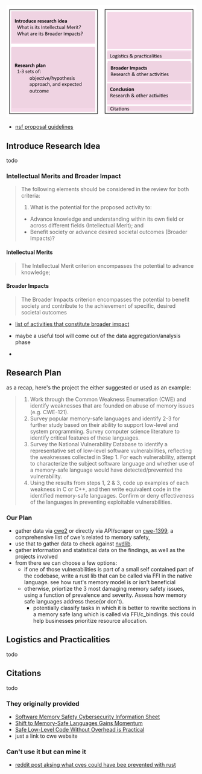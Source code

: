![](.assets/Pasted%20image%2020230905164411.png)

- [nsf proposal guidelines](https://mitcommlab.mit.edu/broad/commkit/nsf-research-proposal/)

## Introduce Research Idea

todo



### Intellectual Merits and Broader Impact

> The following elements should be considered in the review for both criteria:
>
> 1. What is the potential for the proposed activity to:
>
> - Advance knowledge and understanding within its own field or across different fields (Intellectual Merit); and
>  - Benefit society or advance desired societal outcomes (Broader Impacts)?
>
#### Intellectual Merits
>
> The Intellectual Merit criterion encompasses the potential to advance knowledge;
>
#### Broader Impacts
>
> The Broader Impacts criterion encompasses the potential to benefit society and contribute to the achievement of specific, desired societal outcomes

- [list of activities that constitute broader impact](http://www.nsf.gov/pubs/2007/nsf07046/nsf07046.jsp)

- maybe a useful tool will come out of the data aggregation/analysis phase
-

## Research Plan

as a recap, here's the project the either suggested or used as an example:
> 1. Work through the Common Weakness Enumeration (CWE) and identify weaknesses that are founded on abuse of memory issues (e.g. CWE-121).
> 2. Survey popular memory-safe languages and identify 2-3 for further study based on their ability to support low-level and system programming. Survey computer science literature to identify critical features of these languages.
>3. Survey the National Vulnerability Database to identify a representative set of low-level software vulnerabilities, reflecting the weaknesses collected in Step 1. For each vulnerability, attempt to characterize the subject software language and whether use of a memory-safe language would have detected/prevented the vulnerability.
> 4. Using the results from steps 1, 2 & 3, code up examples of each weakness in C or C++, and then write equivalent code in the identified memory-safe languages. Confirm or deny effectiveness of the languages in preventing exploitable vulnerabilities.

### Our Plan

- gather data via [cwe2](https://pypi.org/project/cwe2/) or directly via API/scraper on [cwe-1399](https://cwe.mitre.org/data/definitions/1399.html), a comprehensive list of cwe's related to memory safety,
- use that to gather data to check against [nvdlib](https://nvdlib.com/en/latest/).
- gather information and statistical data on the findings, as well as the projects involved
- from there we can choose a few options:
  - if one of those vulnerabilities is part of a small self contained part of the codebase, write a rust lib that can be called via FFI in the native language. see how rust's memory model is or isn't beneficial
  - otherwise, priortize the 3 most damaging memory safety issues, using a function of prevalence and severity. Assess how memory safe languages address these(or don't).
    - potentially classify tasks in which it is better to rewrite sections in a memory safe lang which is called via FFI/c_bindings. this could help businesses prioritize resource allocation.
## Logistics and Practicalities

todo

## Citations

todo
### They originally provided
- [Software Memory Safety Cybersecurity Information Sheet](https://media.defense.gov/2022/Nov/10/2003112742/-1/-1/0/CSI_SOFTWARE_MEMORY_SAFETY.PDF)
- [Shift to Memory-Safe Languages Gains Momentum](https://www.darkreading.com/application-security/shift-memory-safe-languages-gains-momentum)
- [Safe Low-Level Code Without Overhead is Practical](https://ieeexplore.ieee.org/abstract/document/10172739)
- just a link to cwe website
### Can't use it but can mine it
- [reddit post aksing what cves could have bee prevented with rust](https://www.reddit.com/r/rust/comments/y935fn/what_bigname_cves_would_rust_have_helped_prevent/)

